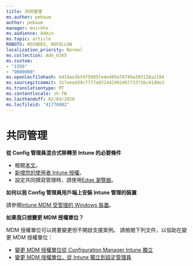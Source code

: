 ```yaml
---
title: 共同管理
ms.author: pebaum
author: pebaum
manager: mnirkhe
ms.audience: Admin
ms.topic: article
ROBOTS: NOINDEX, NOFOLLOW
localization_priority: Normal
ms.collection: Adm_O365
ms.custom:
- "1556"
- "9000080"
ms.openlocfilehash: bd19ae3bfdf5005fe4e495e78749a393128a2184
ms.sourcegitcommit: 317eeed39c7777a922442992d67733726c41d9e1
ms.translationtype: MT
ms.contentlocale: zh-TW
ms.lasthandoff: 02/04/2020
ms.locfileid: "41770882"
---
```

# <a name="co-management"></a>共同管理

**從 Config 管理員混合式移轉至 Intune 的必要條件**

- 檢閱[本文](https://docs.microsoft.com/configmgr/mdm/deploy-use/migrate-hybridmdm-to-intunesa)。
- [新增您的使用者 Intune 授權](https://docs.microsoft.com/intune/licenses-assign)。
- 設定共同撰寫管理時，請使用[Edge 瀏覽器](https://www.microsoft.com/windows/microsoft-edge)。

**如何以我 Config 管理員用戶端上安裝 Intune 管理的裝置**

請參閱[Intune MDM 受管理的 Windows 裝置](https://docs.microsoft.com/configmgr/core/clients/deploy/deploy-clients-to-windows-computers#bkmk_mdm)。

**如果我只想變更 MDM 授權單位？**

MDM 授權單位可以將要變更但不開啟支援案例。 請檢閱下列文件，以協助在變更 MDM 授權單位：

- [變更 MDM 授權單位從 Configuration Manager Intune 獨立](https://docs.microsoft.com/configmgr/mdm/deploy-use/migrate-change-mdm-authority)
- [變更 MDM 授權單位，從 Intune 獨立到設定管理員](https://docs.microsoft.com/configmgr/mdm/deploy-use/change-mdm-authority)
